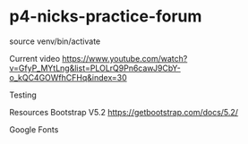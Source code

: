 # p4-nicks-practice-forum


source venv/bin/activate
 
Current video
https://www.youtube.com/watch?v=GfyP_MYtLng&list=PLOLrQ9Pn6cawJ9CbY-o_kQC4GOWfhCFHq&index=30



Testing





Resources
Bootstrap V5.2
https://getbootstrap.com/docs/5.2/

Google Fonts
